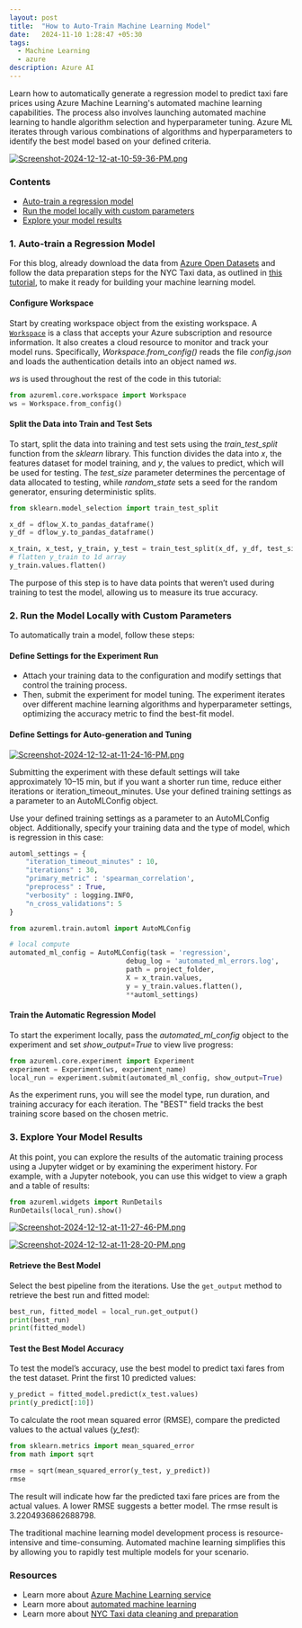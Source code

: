 ```yaml
---
layout: post
title:  "How to Auto-Train Machine Learning Model"
date:   2024-11-10 1:28:47 +05:30
tags:
  - Machine Learning
  - azure
description: Azure AI
---
```


Learn how to automatically generate a regression model to predict taxi fare prices using Azure Machine Learning's automated machine learning capabilities. The process also involves launching automated machine learning to handle algorithm selection and hyperparameter tuning. Azure ML iterates through various combinations of algorithms and hyperparameters to identify the best model based on your defined criteria.

[![Screenshot-2024-12-12-at-10-59-36-PM.png](https://i.postimg.cc/JhP3crZB/Screenshot-2024-12-12-at-10-59-36-PM.png)](https://postimg.cc/FfkJhQP9)

### Contents

- [Auto-train a regression model](#auto-train-a-regression-model)
- [Run the model locally with custom parameters](#run-the-model-locally-with-custom-parameters)
- [Explore your model results](#explore-your-model-results)


### 1. Auto-train a Regression Model

For this blog, already download the data from [Azure Open Datasets](https://docs.microsoft.com/azure/open-datasets/overview-what-are-open-datasets?WT.mc_id=azuremedium-docs-lazzeri) and follow the data preparation steps for the NYC Taxi data, as outlined in [this tutorial](https://docs.microsoft.com/en-us/azure/machine-learning/service/tutorial-auto-train-models?WT.mc_id=azuremedium-blog-lazzeri), to make it ready for building your machine learning model.

#### Configure Workspace
Start by creating workspace object from the existing workspace. A [`Workspace`](https://learn.microsoft.com/en-in/python/api/azureml-core/azureml.core.workspace.workspace?view=azure-ml-py&WT.mc_id=azuremedium-docs-lazzeri) is a class that accepts your Azure subscription and resource information. It also creates a cloud resource to monitor and track your model runs. Specifically, _Workspace.from_config()_ reads the file _config.json_ and loads the authentication details into an object named _ws_.

_ws_ is used throughout the rest of the code in this tutorial:

```python
from azureml.core.workspace import Workspace
ws = Workspace.from_config()
```

#### Split the Data into Train and Test Sets
To start, split the data into training and test sets using the _train_test_split_ function from the _sklearn_ library. This function divides the data into _x_, the features dataset for model training, and _y_, the values to predict, which will be used for testing. The _test_size_ parameter determines the percentage of data allocated to testing, while _random_state_ sets a seed for the random generator, ensuring deterministic splits.

```python
from sklearn.model_selection import train_test_split

x_df = dflow_X.to_pandas_dataframe()
y_df = dflow_y.to_pandas_dataframe()

x_train, x_test, y_train, y_test = train_test_split(x_df, y_df, test_size=0.2, random_state=223)
# flatten y_train to 1d array
y_train.values.flatten()
```

The purpose of this step is to have data points that weren’t used during training to test the model, allowing us to measure its true accuracy.

### 2. Run the Model Locally with Custom Parameters

To automatically train a model, follow these steps:

#### Define Settings for the Experiment Run
- Attach your training data to the configuration and modify settings that control the training process. 
- Then, submit the experiment for model tuning. The experiment iterates over different machine learning algorithms and hyperparameter settings, optimizing the accuracy metric to find the best-fit model.

#### Define Settings for Auto-generation and Tuning

[![Screenshot-2024-12-12-at-11-24-16-PM.png](https://i.postimg.cc/52RFmb3X/Screenshot-2024-12-12-at-11-24-16-PM.png)](https://postimg.cc/hXVjDFNn)

Submitting the experiment with these default settings will take approximately 10–15 min, but if you want a shorter run time, reduce either iterations or iteration_timeout_minutes.
Use your defined training settings as a parameter to an AutoMLConfig object. 

Use your defined training settings as a parameter to an AutoMLConfig object. Additionally, specify your training data and the type of model, which is regression in this case:

```python
automl_settings = {
    "iteration_timeout_minutes" : 10,
    "iterations" : 30,
    "primary_metric" : 'spearman_correlation',
    "preprocess" : True,
    "verbosity" : logging.INFO,
    "n_cross_validations": 5
}

from azureml.train.automl import AutoMLConfig

# local compute
automated_ml_config = AutoMLConfig(task = 'regression',
                             debug_log = 'automated_ml_errors.log',
                             path = project_folder,
                             X = x_train.values,
                             y = y_train.values.flatten(),
                             **automl_settings)
```

#### Train the Automatic Regression Model
To start the experiment locally, pass the _automated_ml_config_ object to the experiment and set _show_output=True_ to view live progress:

```python
from azureml.core.experiment import Experiment
experiment = Experiment(ws, experiment_name)
local_run = experiment.submit(automated_ml_config, show_output=True)
```

As the experiment runs, you will see the model type, run duration, and training accuracy for each iteration. The "BEST" field tracks the best training score based on the chosen metric.

### 3. Explore Your Model Results

At this point, you can explore the results of the automatic training process using a Jupyter widget or by examining the experiment history. For example, with a Jupyter notebook, you can use this widget to view a graph and a table of results:

```python
from azureml.widgets import RunDetails
RunDetails(local_run).show()
```

[![Screenshot-2024-12-12-at-11-27-46-PM.png](https://i.postimg.cc/RFJX4gP0/Screenshot-2024-12-12-at-11-27-46-PM.png)](https://postimg.cc/wyHhkQYK)

[![Screenshot-2024-12-12-at-11-28-20-PM.png](https://i.postimg.cc/Dz29f3sw/Screenshot-2024-12-12-at-11-28-20-PM.png)](https://postimg.cc/18jCMTJk)

#### Retrieve the Best Model
Select the best pipeline from the iterations. Use the `get_output` method to retrieve the best run and fitted model:

```python
best_run, fitted_model = local_run.get_output()
print(best_run)
print(fitted_model)
```

#### Test the Best Model Accuracy
To test the model’s accuracy, use the best model to predict taxi fares from the test dataset. Print the first 10 predicted values:

```python
y_predict = fitted_model.predict(x_test.values)
print(y_predict[:10])
```

To calculate the root mean squared error (RMSE), compare the predicted values to the actual values (_y_test_):

```python
from sklearn.metrics import mean_squared_error
from math import sqrt

rmse = sqrt(mean_squared_error(y_test, y_predict))
rmse
```

The result will indicate how far the predicted taxi fare prices are from the actual values. A lower RMSE suggests a better model. The rmse result is 3.2204936862688798.

The traditional machine learning model development process is resource-intensive and time-consuming. Automated machine learning simplifies this by allowing you to rapidly test multiple models for your scenario.

### Resources

- Learn more about [Azure Machine Learning service](https://docs.microsoft.com/en-us/azure/machine-learning/service/?WT.mc_id=azuremedium-blog-lazzeri)
- Learn more about [automated machine learning](https://docs.microsoft.com/en-us/azure/machine-learning/service/concept-automated-ml?WT.mc_id=azuremedium-blog-lazzeri)
- Learn more about [NYC Taxi data cleaning and preparation](https://docs.microsoft.com/azure/machine-learning/service/tutorial-data-prep?WT.mc_id=azuremedium-blog-lazzeri)
